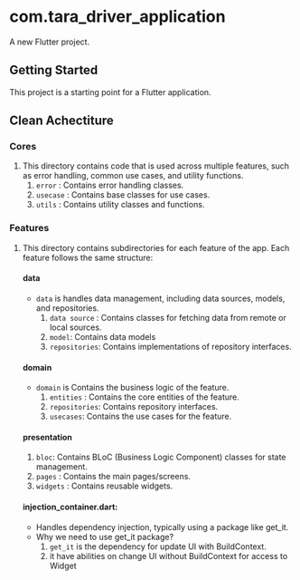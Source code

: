 # com.tara_driver_application

A new Flutter project.

## Getting Started

This project is a starting point for a Flutter application.

## Clean Achectiture
### Cores
1. This directory contains code that is used across multiple features, such as error handling, common use cases, and utility functions.
    1.  `error` : Contains error handling classes.
    2.  `usecase` : Contains base classes for use cases.
    3. `utils` : Contains utility classes and functions.
### Features
1. This directory contains subdirectories for each feature of the app. Each feature follows the same structure:
    #### data 
    + `data` is handles data management, including data sources, models, and repositories.
        1.  `data source` : Contains classes for fetching data from remote or local sources.
        2. `model`: Contains data models
        3. `repositories`: Contains implementations of repository interfaces.
    #### domain 
    + `domain` is Contains the business logic of the feature.
        1.  `entities` : Contains the core entities of the feature.
        2. `repositories`: Contains repository interfaces.
        3. `usecases`: Contains the use cases for the feature.
    #### presentation
    1. `bloc`: Contains BLoC (Business Logic Component) classes for state management.
    2. `pages` : Contains the main pages/screens.
    3. `widgets` : Contains reusable widgets.
    #### injection_container.dart: 
    + Handles dependency injection, typically using a package like get_it.
    + Why we need to use get_it package?
        1. `get_it` is the dependency for update UI with BuildContext.
        2. it have abilities on change UI without BuildContext for access to Widget